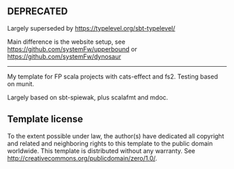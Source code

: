 ## DEPRECATED

Largely superseded by https://typelevel.org/sbt-typelevel/

Main difference is the website setup, see https://github.com/systemFw/upperbound or https://github.com/systemFw/dynosaur


---------------


My template for FP scala projects with cats-effect and fs2.
Testing based on munit.

Largely based on sbt-spiewak, plus scalafmt and mdoc.


Template license
----------------
To the extent possible under law, the author(s) have dedicated all copyright and related
and neighboring rights to this template to the public domain worldwide.
This template is distributed without any warranty. See <http://creativecommons.org/publicdomain/zero/1.0/>.

[g8]: http://www.foundweekends.org/giter8/
